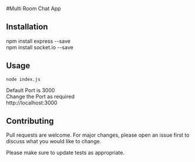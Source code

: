 #Multi Room Chat App 


## Installation
npm install express --save  
npm install socket.io --save
## Usage

```
node index.js
```
Default Port is 3000  
Change the Port as required  
http://localhost:3000
## Contributing
Pull requests are welcome. For major changes, please open an issue first to discuss what you would like to change.

Please make sure to update tests as appropriate.